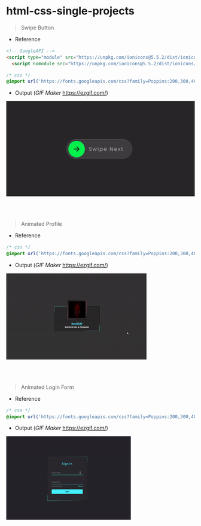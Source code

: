 # html-css-single-projects

> Swipe Button

* Reference

``` html
<!-- GoogleAPI -->
<script type="module" src="https://unpkg.com/ionicons@5.5.2/dist/ionicons/ionicons.esm.js"></script>
  <script nomodule src="https://unpkg.com/ionicons@5.5.2/dist/ionicons/ionicons.js"></script>
```

```css 
/* css */
@import url('https://fonts.googleapis.com/css?family=Poppins:200,300,400,500,600,700,800,900&display=swap');
```

* Output (*GIF Maker* https://ezgif.com/)

![Swipe Button](results/swipe-button.gif)

<br><br>

> Animated Profile

* Reference

```css 
/* css */
@import url('https://fonts.googleapis.com/css?family=Poppins:200,300,400,500,600,700,800,900&display=swap');
```

* Output (*GIF Maker* https://ezgif.com/)

![Swipe Button](results/animated-profile.gif)

<br><br>

> Animated Login Form

* Reference

```css 
/* css */
@import url('https://fonts.googleapis.com/css?family=Poppins:200,300,400,500,600,700,800,900&display=swap');
```

* Output (*GIF Maker* https://ezgif.com/)

![Swipe Button](results/animated-login.gif)

